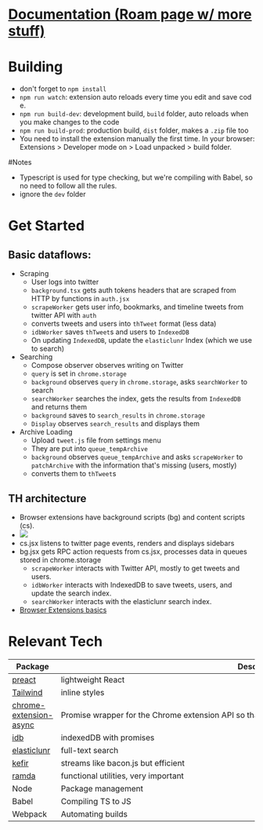 # [Documentation (Roam page w/ more stuff)](https://roamresearch.com/#/app/xiqo/page/dFuVw5Xxl)

# Building

- don't forget to `npm install`
- `npm run watch`: extension auto reloads every time you edit and save code.
- `npm run build-dev`: development build, `build` folder, auto reloads when you make changes to the code
- `npm run build-prod`: production build, `dist` folder, makes a `.zip` file too
- You need to install the extension manually the first time. In your browser: Extensions > Developer mode on > Load unpacked > build folder. 

#Notes
- Typescript is used for type checking, but we're compiling with Babel, so no need to follow all the rules. 
- ignore the `dev` folder

# Get Started
## Basic dataflows:
- Scraping
    - User logs into twitter
    - `background.tsx` gets auth tokens headers that are scraped from HTTP by functions in `auth.jsx` 
    - `scrapeWorker` gets user info, bookmarks, and timeline tweets from twitter API with `auth`
    - converts tweets and users into `thTweet` format (less data)
    - `idbWorker` saves `thTweet`s and users to `IndexedDB`
    - On updating `IndexedDB`, update the `elasticlunr` Index (which we use to search)
- Searching
    - Compose observer observes writing on Twitter
    - `query` is set in `chrome.storage`
    - `background` observes `query` in `chrome.storage`, asks `searchWorker` to search
    - `searchWorker` searches the index, gets the results from `IndexedDB` and returns them
    - `background` saves to `search_results` in `chrome.storage`
    - `Display` observes `search_results` and displays them
- Archive Loading
    - Upload `tweet.js` file from settings menu
    - They are put into `queue_tempArchive`
    - `background` observes `queue_tempArchive` and asks `scrapeWorker` to `patchArchive` with the information that's missing (users, mostly)
    - converts them to `thTweet`s
   
## TH architecture
- Browser extensions have background scripts (bg) and content scripts (cs).
- ![](https://firebasestorage.googleapis.com/v0/b/firescript-577a2.appspot.com/o/imgs%2Fapp%2Fxiqo%2FZXKdz1png0.png?alt=media&token=53740a6e-4477-4e6a-9c06-de5bd2c2d945)
- cs.jsx listens to twitter page events, renders and displays sidebars  
- bg.jsx gets RPC action requests from cs.jsx, processes data in queues stored in chrome.storage
  - `scrapeWorker` interacts with Twitter API, mostly to get tweets and users.
  - `idbWorker` interacts with IndexedDB to save tweets, users, and update the search index.
  - `searchWorker` interacts with the elasticlunr search index.
- [Browser Extensions basics](https://developer.mozilla.org/en-US/docs/Mozilla/Add-ons/WebExtensions)




# Relevant Tech

| Package  | Description |
| ------------- | ------------- |
| [preact](https://preactjs.com/)  | lightweight React  |
| [Tailwind](https://tailwindcss.com/)  | inline styles  |
| [chrome-extension-async](https://github.com/KeithHenry/chromeExtensionAsync#readme)   | Promise wrapper for the Chrome extension API so that it can be used with async/await rather than callbacks  |
| [idb](https://github.com/jakearchibald/idb)  | indexedDB with promises  |
| [elasticlunr](http://elasticlunr.com/)  | full-text search  |
| [kefir](https://kefirjs.github.io/kefir/)  | streams like bacon.js but efficient  |
| [ramda](https://ramdajs.com/)  | functional utilities, very important  |
| Node  | Package management  |
| Babel  | Compiling TS to JS  |
| Webpack  | Automating builds  |

